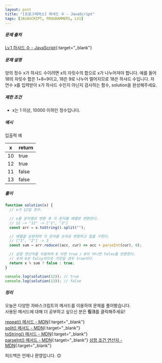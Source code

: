 ```yaml
---
layout: post
title: "[프로그래머스] 하샤드 수 - JavaScript"
tags: [JAVASCRIPT, PROGRAMMERS, LV1]
---
```


##### 문제 출처

[Lv.1 하샤드 수 - JavaScript](https://programmers.co.kr/learn/courses/30/lessons/12947?language=javascript){:target="\_blank"}

##### 문제 설명

양의 정수 x가 하샤드 수이려면 x의 자릿수의 합으로 x가 나누어져야 합니다. 예를 들어 18의 자릿수 합은 1+8=9이고, 18은 9로 나누어 떨어지므로 18은 하샤드 수입니다. 자연수 x를 입력받아 x가 하샤드 수인지 아닌지 검사하는 함수, solution을 완성해주세요.

##### 제한 조건

- x는 1 이상, 10000 이하인 정수입니다.

##### 예시

입출력 예

| x   | return |
| --- | ------ |
| 10  | true   |
| 12  | true   |
| 11  | false  |
| 13  | false  |

##### 풀이

```javascript
function solution(x) {
  // x가 12일 경우.

  // x를 문자열로 변환 후 각 문자를 배열로 변환한다.
  // 12 -> "12" -> ["1", "2"]
  const arr = x.toString().split("");

  // 배열을 순환하며 각 문자를 숫자로 변환하고 합을 구한다.
  // ["1", "2"] -> 3
  const sum = arr.reduce((acc, cur) => acc + parseInt(cur), 0);

  // 삼항 연산자를 이용하여 0 이면 true / 0이 아니면 false를 반환한다.
  // 숫자 0은 falsy이므로 거짓일 경우 true이다.
  return x % sum ? false : true;
}

console.log(solution(12)); // true
console.log(solution(13)); // false
```

##### 정리

오늘은 다양한 자바스크립트의 메서드를 이용하여 문제를 풀어봤습니다.<br />
사용된 메서드에 대해 더 공부하고 싶으신 분은 **링크**를 클릭해주세요!

[repeat() 메서드 - MDN](https://developer.mozilla.org/en-US/docs/Web/JavaScript/Reference/Global_Objects/String/repeat){:target="\_blank"}<br />
[split() 메서드 - MDN](https://developer.mozilla.org/ko/docs/Web/JavaScript/Reference/Global_Objects/String/split){:target="\_blank"}<br />
[toString() 메서드 - MDN](https://developer.mozilla.org/ko/docs/Web/JavaScript/Reference/Global_Objects/Number/toString){:target="\_blank"}<br />
[parseInt() 메서드 - MDN](https://developer.mozilla.org/ko/docs/Web/JavaScript/Reference/Global_Objects/parseInt){:target="\_blank"}
[삼항 조건 연산자 - MDN](https://developer.mozilla.org/ko/docs/Web/JavaScript/Reference/Operators/Conditional_Operator){:target="\_blank"}

피드백은 언제나 환영입니다. 😊
